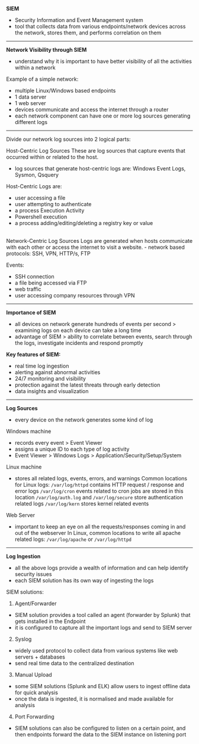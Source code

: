 **SIEM**
- Security Information and Event Management system
- tool that collects data from various endpoints/network devices across the network, stores them, and performs correlation on them
* * *
**Network Visibility through SIEM**
- understand why it is important to have better visibility of all the activities within a network

Example of a simple network:
- multiple Linux/Windows based endpoints
- 1 data server
- 1 web server
- devices communicate and access the internet through a router
- each network component can have one or more log sources generating different logs

* * *

Divide our network log sources into 2 logical parts:

Host-Centric Log Sources
These are log sources that capture events that occurred within or related to the host.
- log sources that generate host-centric logs are: Windows Event Logs, Sysmon, Qsquery

Host-Centric Logs are:
- user accessing a file
- user attempting to authenticate
- a process Execution Activity
- Powershell execution
- a process adding/editing/deleting a registry key or value
</br>
Network-Centric Log Sources
Logs are generated when hosts communicate with each other or access the internet to visit a website.
- network based protocols: SSH, VPN, HTTP/s, FTP

Events:
- SSH connection
- a file being accessed via FTP
- web traffic
- user accessing company resources through VPN

* * *

**Importance of SIEM**
- all devices on network generate hundreds of events per second > examining logs on each device can take a long time
- advantage of SIEM > ability to correlate between events, search through the logs, investigate incidents and respond promptly



**Key features of SIEM:**
- real time log ingestion
- alerting against abnormal activities
- 24/7 monitoring and visibility
- protection against the latest threats through early detection
- data insights and visualization

* * *

**Log Sources** 
- every device on the network generates some kind of log

Windows machine
- records every event > Event Viewer
- assigns a unique ID to each type of log activity
- Event Viewer > Windows Logs > Application/Security/Setup/System

Linux machine
- stores all related logs, events, errors, and warnings 
Common locations for Linux logs:
`/var/log/httpd` contains HTTP request / response and error logs
`/var/log/cron` events related to cron jobs are stored in this location
`/var/log/auth.log` and `/var/log/secure` store authentication related logs
`/var/log/kern` stores kernel related events

Web Server
- important to keep an eye on all the requests/responses coming in and out of the webserver 
In Linux, common locations to write all apache related logs:
`/var/log/apache` or `/var/log/httpd`
* * *
**Log Ingestion**
- all the above logs provide a wealth of information and can help identify security issues
- each SIEM solution has its own way of ingesting the logs

SIEM solutions:
1)	Agent/Forwarder
- SIEM solution provides a tool called an agent (forwarder by Splunk) that gets installed in the Endpoint
- it is configured to capture all the important logs and send to SIEM server

2)	Syslog
- widely used protocol to collect data from various systems like web servers + databases
- send real time data to the centralized destination

3)	Manual Upload
- some SIEM solutions (Splunk and ELK) allow users to ingest offline data for quick analysis
- once the data is ingested, it is normalised and made available for analysis

4)	Port Forwarding
- SIEM solutions can also be configured to listen on a certain point, and then endpoints forward the data to the SIEM instance on listening port


